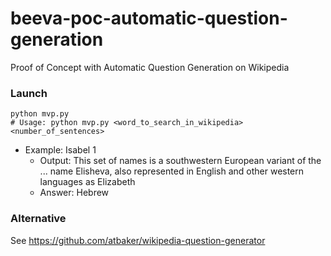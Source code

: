 # beeva-poc-automatic-question-generation
Proof of Concept with Automatic Question Generation on Wikipedia

### Launch
```
python mvp.py
# Usage: python mvp.py <word_to_search_in_wikipedia> <number_of_sentences>
```
* Example: Isabel 1
  * Output: This set of names is a southwestern European variant of the ... name Elisheva, also represented in English and other western languages as Elizabeth
  * Answer: 
Hebrew
### Alternative
See https://github.com/atbaker/wikipedia-question-generator
